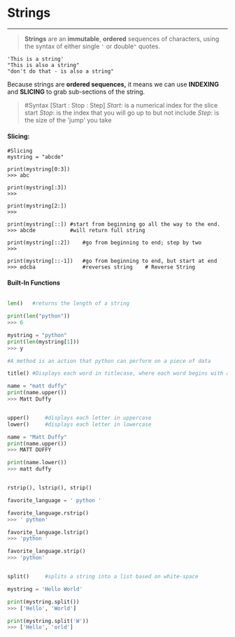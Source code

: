 # Strings
---
> **Strings** are an **immutable**, **ordered** sequences of characters, using the syntax of either single `'` or double`"` quotes.

	'This is a string'
	"This is also a string"
	"don't do that - is also a string"
	
Because strings are **ordered sequences,** it means we can use **INDEXING** and **SLICING** to grab sub-sections of the string.

> #Syntax
> [Start : Stop : Step]
> *Start*:  is a numerical index for the slice start
> *Stop*:  is the index that you will go up to but not include
> *Step*:  is the size of the 'jump' you take


#### Slicing:

```Py
#Slicing
mystring = "abcde"

print(mystring[0:3])
>>> abc

print(mystring[:3])
>>>

print(mystring[2:])
>>>

print(mystring[::])	#start from beginning go all the way to the end.
>>> abcde			#will return full string

print(mystring[::2])	#go from beginning to end; step by two
>>>

print(mystring[::-1])	#go from beginning to end, but start at end
>>> edcba				#reverses string	# Reverse String
```



#### Built-In Functions

```py

len()	#returns the length of a string

print(len("python"))
>>> 6

mystring = "python"
print(len(mystring[1]))
>>> y

#A method is an action that python can perform on a piece of data

title()	#Displays each word in titlecase, where each word begins with a capital letter

name = "matt duffy"
print(name.upper())
>>> Matt Duffy


upper()		#displays each letter in uppercase
lower()		#displays each letter in lowercase

name = "Matt Duffy"
print(name.upper())
>>> MATT DUFFY

print(name.lower())
>>> matt duffy


rstrip(), lstrip(), strip()

favorite_language = ' python '

favorite_language.rstrip()
>>> ' python'

favorite_language.lstrip()
>>> 'python '

favorite_language.strip()
>>> 'python'


split()		#splits a string into a list based on white-space

mystring = 'Hello World'

print(mystring.split())
>>> ['Hello', 'World']

print(mystring.split('W'))
>>> ['Hello', 'orld']
```

